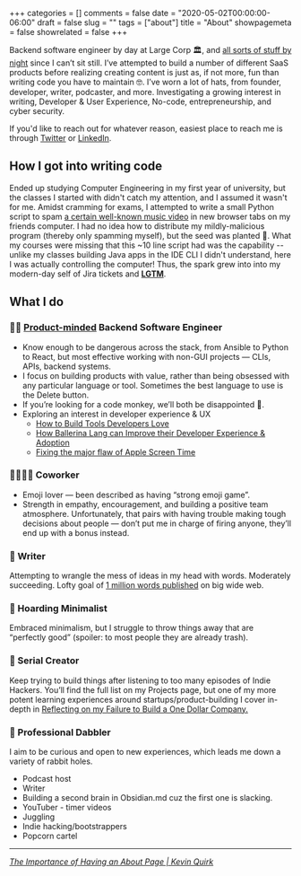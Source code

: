 +++
categories = []
comments = false
date = "2020-05-02T00:00:00-06:00"
draft = false
slug = ""
tags = ["about"]
title = "About"
showpagemeta = false
showrelated = false
+++

Backend software engineer by day at Large Corp 🏛, and [all sorts of stuff by night](https://facadeproject.com) since I can’t sit still.  I’ve attempted to build a number of different SaaS products before realizing creating content is just as, if not more, fun than writing code you have to maintain 🤓.  I’ve worn a lot of hats, from founder, developer, writer, podcaster, and more. Investigating a growing interest in writing, Developer & User Experience, No-code, entrepreneurship, and cyber security.

If you'd like to reach out for whatever reason, easiest place to reach me is through [Twitter](https://twitter.com/maybekq) or [LinkedIn](https://linkedin.com/in/quinnkevinp).

## How I got into writing code

Ended up studying Computer Engineering in my first year of university, but the classes I started with didn't catch my attention, and I assumed it wasn't for me. Amidst cramming for exams, I attempted to write a small Python script to spam [a certain well-known music video](https://www.youtube.com/watch?v=dQw4w9WgXcQ) in new browser tabs on my friends computer. I had no idea how to distribute my mildly-malicious program (thereby only spamming myself), but the seed was planted 🌱. What my courses were missing that this ~10 line script had was the capability -- unlike my classes building Java apps in the IDE CLI I didn't understand, here I was actually controlling the computer! Thus, the spark grew into into my modern-day self of Jira tickets and [**LGTM**](https://justtechdebt.com/articles/dev-already-abandoned-new-years-resolution-to-actually-read-prs/).

## What I do

### 🧑‍💻 [Product-minded](https://blog.pragmaticengineer.com/the-product-minded-engineer/) Backend Software Engineer

- Know enough to be dangerous across the stack, from Ansible to Python to React, but most effective working with non-GUI projects — CLIs, APIs, backend systems.
- I focus on building products with value, rather than being obsessed with any particular language or tool. Sometimes the best language to use is the Delete button.
- If you’re looking for a code monkey, we’ll both be disappointed 🙈.
- Exploring an interest in developer experience & UX
    - [How to Build Tools Developers Love](https://kevinquinn.fun/blog/how-to-build-tools-developers-love/)
    - [How Ballerina Lang can Improve their Developer Experience & Adoption](https://kevinquinn.fun/blog/how-ballerina-lang-can-improve-their-developer-experience-adoption/)
    - [Fixing the major flaw of Apple Screen Time](https://kevinquinn.fun/blog/fixing-the-major-flaw-of-apple-screen-time/)

### 👩‍👩‍👧‍👧 Coworker

- Emoji lover — been described as having “strong emoji game”.
- Strength in empathy, encouragement, and building a positive team atmosphere. Unfortunately, that pairs with having trouble making tough decisions about people — don’t put me in charge of firing anyone, they’ll end up with a bonus instead.

### 📝 Writer

Attempting to wrangle the mess of ideas in my head with words. Moderately succeeding. Lofty goal of [1 million words published](https://kevinquinn.fun/wc/) on big wide web.

### 🚯 Hoarding Minimalist

Embraced minimalism, but I struggle to throw things away that are “perfectly good” (spoiler: to most people they are already trash). 

### 🥣 Serial Creator

Keep trying to build things after listening to too many episodes of Indie Hackers. You’ll find the full list on my Projects page, but one of my more potent learning experiences around startups/product-building I cover in-depth in [Reflecting on my Failure to Build a One Dollar Company.](https://kevinquinn.fun/blog/reflecting-on-my-failure-to-build-a-one-dollar-company/)

### 🤹 Professional Dabbler

I aim to be curious and open to new experiences, which leads me down a variety of rabbit holes.

- Podcast host
- Writer
- Building a second brain in Obsidian.md cuz the first one is slacking.
- YouTuber - timer videos
- Juggling
- Indie hacking/bootstrappers
- Popcorn cartel

---

[*The Importance of Having an About Page | Kevin Quirk*](https://kevq.uk/the-importance-of-an-about-page/)